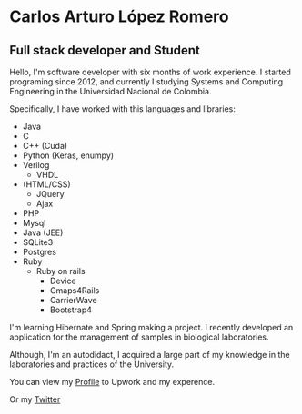 # Carlos Arturo López Romero



## Full stack developer and Student

Hello, I'm software developer with six months of work experience. I started programing since 2012, and currently I studying Systems and Computing Engineering in the Universidad Nacional de Colombia.

Specifically, I have worked with this languages and libraries: 
* Java 
* C
* C++ (Cuda)
* Python (Keras, enumpy)
* Verilog
    * VHDL
* (HTML/CSS)
    * JQuery
    * Ajax 
* PHP
* Mysql
* Java (JEE)
* SQLite3
* Postgres
* Ruby
    * Ruby on rails 
        * Device
        * Gmaps4Rails
        * CarrierWave
        * Bootstrap4

I'm learning Hibernate and Spring making a project. I recently developed an application for the management of samples in biological laboratories.

Although, I'm an autodidact, I acquired a large part of my knowledge in the laboratories and practices of the University.

You can view my [Profile](https://www.upwork.com/o/profiles/users/_~0103463c3a02eb138c/) to Upwork and my experence.

Or my [Twitter](https://twitter.com/C_ArturoLopezR)

